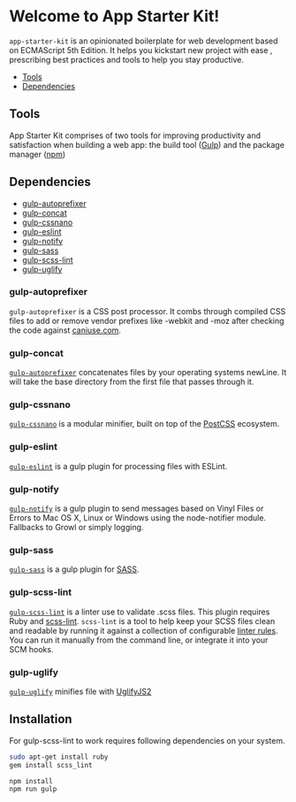 # Welcome to App Starter Kit!

`app-starter-kit` is an opinionated boilerplate for web development based on ECMAScript 5th Edition.
It helps you kickstart new project with ease , prescribing best practices and tools to help you stay productive.

* [Tools](#tools)
* [Dependencies](#dependencies)

## Tools

App Starter Kit comprises of two tools for improving productivity and satisfaction when building a web app: the build tool ([Gulp](http://gulpjs.com/)) and the package manager ([npm](https://www.npmjs.com/))


## Dependencies

* [gulp-autoprefixer](https://www.npmjs.com/package/gulp-autoprefixer)
* [gulp-concat](https://www.npmjs.com/package/gulp-concat)
* [gulp-cssnano](https://www.npmjs.com/package/gulp-cssnano)
* [gulp-eslint](https://www.npmjs.com/package/gulp-eslint)
* [gulp-notify](https://www.npmjs.com/package/gulp-rename)
* [gulp-sass](https://www.npmjs.com/package/gulp-sass)
* [gulp-scss-lint](https://www.npmjs.com/package/gulp-scss-lint)
* [gulp-uglify](https://www.npmjs.com/package/gulp-uglify)

### gulp-autoprefixer

`gulp-autoprefixer` is a CSS post processor. It combs through compiled CSS files to add or remove vendor prefixes like -webkit and -moz after checking the code against [caniuse.com](http://caniuse.com/).

### gulp-concat
[`gulp-autoprefixer`](https://www.npmjs.com/package/gulp-autoprefixer) concatenates files by your operating systems newLine. It will take the base directory from the first file that passes through it.

### gulp-cssnano
[`gulp-cssnano`](https://www.npmjs.com/package/gulp-cssnano) is a modular minifier, built on top of the [PostCSS](https://github.com/postcss/postcss) ecosystem.

### gulp-eslint
[`gulp-eslint`](https://www.npmjs.com/package/gulp-eslint) is a gulp plugin for processing files with ESLint.

### gulp-notify
[`gulp-notify`](https://www.npmjs.com/package/gulp-rename) is a gulp plugin to send messages based on Vinyl Files or Errors to Mac OS X, Linux or Windows using the node-notifier module. Fallbacks to Growl or simply logging.

### gulp-sass
[`gulp-sass`](https://www.npmjs.com/package/gulp-sass) is a gulp plugin for [SASS](http://sass-lang.com/).

### gulp-scss-lint
[`gulp-scss-lint`](https://www.npmjs.com/package/gulp-scss-lint) is a linter use to validate .scss files. This plugin requires Ruby and [scss-lint](https://github.com/brigade/scss-lint).
`scss-lint` is a tool to help keep your SCSS files clean and readable by running it against a collection of configurable [linter rules](https://github.com/brigade/scss-lint/blob/master/lib/scss_lint/linter/README.md).
You can run it manually from the command line, or integrate it into your SCM hooks.

### gulp-uglify
[`gulp-uglify`](https://www.npmjs.com/package/gulp-uglify) minifies file with [UglifyJS2](https://github.com/mishoo/UglifyJS2)

## Installation
For gulp-scss-lint to work requires following dependencies on your system.
```bash
sudo apt-get install ruby
gem install scss_lint
```
```bash
npm install
npm run gulp
```
